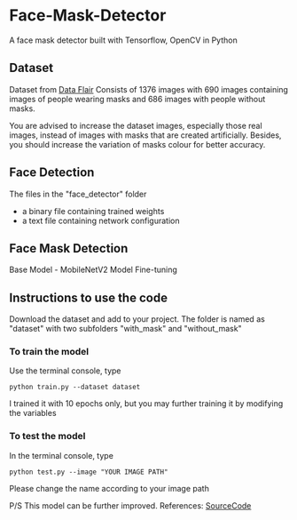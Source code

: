 # Face-Mask-Detector
A face mask detector built with Tensorflow, OpenCV in Python


## Dataset
Dataset from [Data Flair](https://data-flair.training/blogs/download-face-mask-data/)
Consists of 1376 images with 690 images containing images of people wearing masks and 686 images with people without masks.

You are advised to increase the dataset images, especially those real images, instead of images with masks that are created artificially. Besides, you should increase the variation of masks colour for better accuracy.


## Face Detection
The files in the "face_detector" folder 
<ul>
  <li>a binary file containing trained weights</li>
  <li>a text file containing network configuration</li>
</ul>


## Face Mask Detection
Base Model - MobileNetV2 Model
Fine-tuning 


## Instructions to use the code
Download the dataset and add to your project. The folder is named as "dataset" with two subfolders "with_mask" and "without_mask"

### To train the model
Use the terminal console, type

`python train.py --dataset dataset`

I trained it with 10 epochs only, but you may further training it by modifying the variables

### To test the model
In the terminal console, type

`python test.py --image "YOUR IMAGE PATH"`

Please change the name according to your image path


P/S This model can be further improved. 
References:
[SourceCode](https://github.com/sunnyahlawat1713/face-mask-detector-python)
